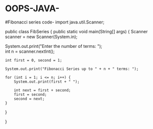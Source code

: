 # OOPS-JAVA-
#Fibonacci series code- 
import java.util.Scanner;

public class FibSeries {
public static void main(String[] args) {
Scanner scanner = new Scanner(System.in);

System.out.print("Enter the number of terms: ");  
    int n = scanner.nextInt();  

    int first = 0, second = 1;  

    System.out.print("Fibonacci Series up to " + n + " terms: ");  

    for (int i = 1; i <= n; i++) {  
        System.out.print(first + " ");  

        int next = first + second;  
        first = second;  
        second = next;  
    }  
}

}

